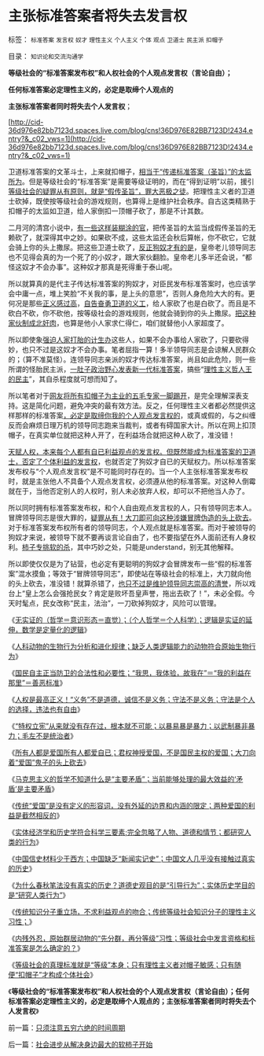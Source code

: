 # 主张标准答案者将失去发言权

标签： `标准答案` `发言权` `奴才` `理性主义` `个人主义` `个体` `观点` `卫道士` `民主派` `扣帽子` 

目录： `知识论和交流沟通学`

**等级社会的“标准答案发布权”和人权社会的个人观点发言权（言论自由）；**

**任何标准答案必定理性主义的，必定是取缔个人观点的**

**主张标准答案者同时将失去个人发言权**；

[http://cid-36d976e82bb7123d.spaces.live.com/blog/cns!36D976E82BB7123D!2434.entry?&_c02_vws=1](http://cid-36d976e82bb7123d.spaces.live.com/blog/cns!36D976E82BB7123D!2434.entry?&_c02_vws=1)

卫道标准答案的文革斗士，上来就扣帽子，[相当于“传递标准答案（圣旨）”的太监所为](../../../2010/11/30/孔庆东老师玩政治是举重若轻啊.md)。但是等级社会的“标准答案”是需要等级证明的，而在“得到证明”以前，援引[等级社会的疑罪从有原则，就是“假传圣旨”，罪大恶极之徒](../../../2010/5/27/社会趋势，存在即合理.md)。把理性主义者的卫道士砍掉，既使按等级社会的游戏规则，也算得上是维护社会秩序。自古这类精熟于扣帽子的太监如卫道，给人家倒扣一顶帽子砍了，那是不计其数。

二月河的清宫小说中，[有一些这样装糊涂的官](../../../2009/12/1/“人在江湖，身不由已”.md)，把传圣旨的太监当成假传圣旨的无赖砍了，就深得其中之妙。如果砍不成，这些太监还会秋后算帐，你不砍它，它就会骑上你的头上撒尿。把这些卫道士砍了，[反正狗奴才有的是](../../../2011/2/17/等级社会的真理标准就是“等级”本身.md)，皇帝老儿领导同志也不见得会真的为一个死了的小奴才，跟大家伙翻脸。皇帝老儿多半还会说，“都怪这奴才不会办事”。这种奴才那真是死得重于泰山呢。

所以就算真的是代主子传达标准答案的狗奴才，对臣民发布标准答案时，也应该学会中庸一点，堆上笑脸“不关我的事，是上头的意思”，否则人身危险大大的有。更何况是那些[正义感过高](../../../2009/11/14/正义感也可以变得非常可怕.md)，[自告奋勇卫道的义工](../../../2009/8/24/先富起来的五毛义工慈善活动.md)，给人家砍了也是白砍了。而且是不砍白不砍，你不砍他，按等级社会的游戏规则，他就会骑到你的头上撒尿。[把这种家伙制成北奸肉](../../../2009/6/29/光头党打手小心荣升天国北王讳昌辉尊位.md)，也算是他小人家求仁得仁，咱们就替他小人家超度了。

所以即使象[强迫人家打胎的计生办](../../../2010/12/25/计划生育正令整个中国社会瓦解.md)这些人，如果不会办事给人家砍了，只要砍得妙，也只不过是这奴才不会办事。笔者屈指一算！多半领导同志是会谅解人民群众的；（算不准莫怪）。连领导同志亲派的奴才传达标准答案，尚且如此危险，则一些所谓的怪胎民主派，[一肚子政治野心发表新一代标准答案](../../../2009/5/17/民主价值观不能持有政治野心.md)，搞些“[理性主义哲人王的民主](../../../2010/8/2/哲人王的政治野心.md)”，其自杀程度就可想而知了。

所以笔者对于[网友将所有扣帽子为主业的五毛专家一脚踢开](../../../2010/10/19/个人主义无权威,意识形态都有“权威的标准答案”.md)，是完全理解深表支持。这是简化问题，避免冲突的最有效方法。反之，任何理性主义者都必然提供这样那样的标准答案[，必定是取缔你我的个人观点发言权的](http://hi.baidu.com/darthchn/blog/item/5a399c2c5539c039349bf7e7.html)，或真或假的，与之纠缠反而会麻烦日理万机的领导同志跑来当裁判，或者有碍国家大计。所以在网上扣顶帽子，在真实单位就把这种人开了，在利益场合就把这种人砍了，准没错！

[天赋人权，本来每个人都有自已利益观点的发言权。但既然能成为标准答案的卫道士，否定了个体利益的发言权](../../../2009/11/9/天赋人权，还是天赋发言权.md)，也就否定了狗奴才自已的天赋权力。所以标准答案发布权与“个人观点发言权”是不可能同时存在的。当一个人主张标准答案发布权时，就是主张他人不具备个人观点发言权，必须遵从他的标准答案。对这种人倒霉就在于，当他否定别人的人权时，别人未必放弃人权，却可以不把他当人办了。

所以同时拥有标准答案发布权，和个人自由观点发言权的人，只有领导同志本人。冒牌领导同志是很大罪的，[疑罪从有！大刀即可向这种涉嫌冒牌伪造的头上砍去](../../../2011/2/7/大刀向着鬼子们的头上砍去！.md)。对于标准答案发布权所有者的领导同志，个人观点就是标准答案。而对于被领导的狗奴才来说，被领导下就不要再谈言论自由了，也不要指望在外人面前还有人身权利。[柿子专挑软的杀](../../../2010/10/14/人权利益和意识形态泾渭分明.md)，其中巧妙之处，只能是understand，别无其他解释。

所以即使仅仅是为了钻营，也必定有更聪明的狗奴才会冒牌发布一些“假的标准答案”混水摸鱼；等效于“冒牌领导同志”，即使站在等级社会的标准上，大刀就向他的头上砍去，准没错！就算杀错了，[也只不过是维护领导同志崇高的清誉](../../../2009/6/22/要相信党和政府，要相信人民和民主.md)，所以戏台上“皇上怎么会强抢民女？肯定是败坏吾皇声誉，拖出去砍了！”，未必全假。今天时髦点，民女改称“民主，法治”，一刀砍掉狗奴才，风险可以管理。

《[无实证的（哲学＝意识形态＝直觉）；（个人哲学＝个人科学）；逻辑是实证的延伸，数学是定量化的逻辑](../../../2011/2/3/逻辑是实证的延伸方式，数学是定量化的逻辑.md)》

《[人科动物的生物行为分析和进化规律；缺乏人类逻辑能力的动物符合原始生物行为](../../../2011/2/3/人科动物的生物行为分析和进化规律.md)》

《[国民自主正当防卫的合法性和必要性；“我思，我体验，故我在”＝“我的利益在那里”＝善恶标准](../../../2011/2/6/正当防卫合法性及温驯的林语堂动物.md)》

《[人权是最高正义！“义务”不是道德，诚信不是义务；守法不是义务；守法是个人的选择，违法也有自由](../../../2011/2/6/人权法治的汰恶留善“恶法能除”.md)》

《[“特权立宪”从来就没有存在过，根本就不可能；以暴易暴是暴力；以武制暴非暴力；毛左不是统治者](../../../2011/2/6/以暴易暴是暴力；以武制暴非暴力.md)》

《[所有人都是爱国所有人都爱自已；君权神授爱国，不是国民主权的爱国；大刀向着“爱国”鬼子的头上砍去](../../../2011/2/7/大刀向着鬼子们的头上砍去！.md)》

《[马克思主义的哲学不知道什么是“主要矛盾”；当前能够处理的最大效益的‘矛盾’是主要矛盾](../../../2011/2/7/脑残革命家不明白“主要矛盾”.md)》

《[传统“爱国”是没有定义的形容词，没有外延的边界和内涵的限定；两种爱国的利益是截然相反的](../../../2011/2/7/君权神授的爱国和国民社会的公德.md)》

《[实体经济学和历史学符合科学三要素;完全忽略了人物、道德和情节；都研究人类的行为](../../../2011/2/16/实体经济学和历史学都是研究人类行为的科学.md)》

《[中国信史材料少于西方；中国缺乏“新闻实记史”；中国文人几乎没有接触过真实的历史](../../../2011/2/16/中国文人几乎没有接触过真实的历史.md)》

《[为什么春秋笔法没有真实的历史？道德史观目的是“引导行为”；实体历史学目的是“研究人类行为”](../../../2011/2/16/诱导行为的道德史和行为分析的历史科学.md)》

《[传统知识分子重立场，不求利益观点的吻合；传统等级社会知识分子的理性主义习性；](../../../2011/2/17/传统等级社会知识分子劣根性.md)》

《[内残外忍，原始群居动物的“先分群，再分等级”习性；等级社会中发言资格和标准答案是怎么确定的？](../../../2011/2/17/内残外忍“先分群，再分等级”的标准答案.md)》

《[等级社会的真理标准就是“等级”本身；只有理性主义者对帽子敏感；只有随便“扣帽子”才构成个体社会](../../../2011/2/17/等级社会的真理标准就是“等级”本身.md)》

《**等级社会的“标准答案发布权”和人权社会的个人观点发言权（言论自由）；任何标准答案必定理性主义的，必定是取缔个人观点的；主张标准答案者同时将失去个人发言权**》

前一篇：[只须注意五穷六绝的时间周期](../../../2011/2/18/只须注意五穷六绝的时间周期.md)

后一篇：[社会进步从解决身边最大的软柿子开始](../../../2011/2/18/社会进步从解决身边最大的软柿子开始.md)
